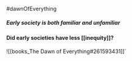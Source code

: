 #dawnOfEverything
##### Early society is both familiar and unfamiliar

#### Did early societies have less [[inequity]]?
![[books_The Dawn of Everything#261593431]]`